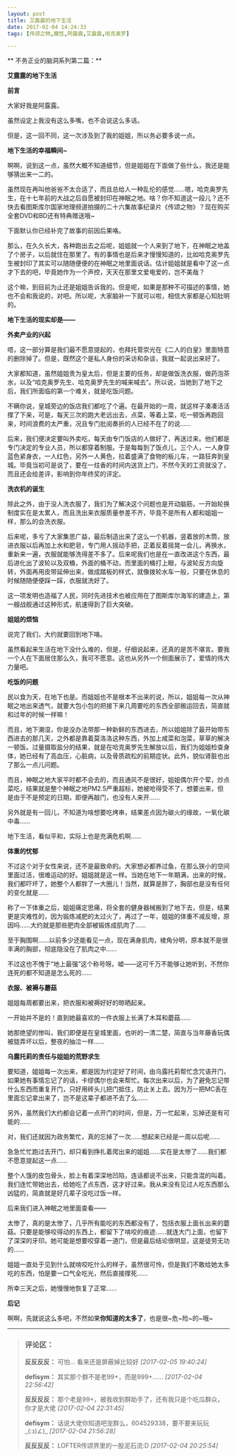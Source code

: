 ```yaml
---
layout: post
title: 艾露露的地下生活
date: 2017-02-04 14:24:33
tags: [传颂之物,魔性,阿露露,艾露露,哈克奥罗]

---
```

** 不务正业的脑洞系列第二篇：**

**艾露露的地下生活**

**前言**

大家好我是阿露露。

虽然设定上我没有这么多嘴，也不会说这么多话。

但是，这一回不同，这一次涉及到了我的姐姐，所以务必要多说一点。

**地下生活的幸福瞬间~**

啊啊，说到这一点，虽然大概不知道细节，但是姐姐在下面做了些什么，我还是能够猜出来一二的。

虽然现在再叫他爸爸不太合适了，而且总给人一种乱伦的感觉……嗯，哈克奥罗先生，在十七年前的大战之后自愿被封印在神眠之地。啥？你不知道这一段儿？还不快去看图斯库尔国家地理频道拍摄的二十六集故事纪录片《传颂之物》？现在购买全套DVD和BD还有特典赠送哦~

下面默认你已经补完了故事的前因后果咯。

那么，在久久长大，各种跑出去之后呢，姐姐就一个人来到了地下，在神眠之地盖了个房子，以后就住在那里了。有的事情也是后来才慢慢知道的，比如哈克奥罗先生被封印了其实可以随随便便的在神眠之地里面说话。估计姐姐就是看中了这一点才下去的吧，毕竟她作为一个声控，天天在那里文爱电爱的，岂不美哉？

这个嘛，到目前为止还是姐姐告诉我的。但是呢，如果是那种不可描述的事情，她也不会和我说的，对吧。所以呢，大家脑补一下就可以啦，相信大家都是心知肚明的。

**地下生活的现实却是——**

**外卖产业的兴起**

唔，这一部分算是我们最不愿意提起的，也拜托菅崇光在《二人的白皇》里面特意的删除掉了。但是，既然这个是私人身份的采访和杂谈，我就一起说出来好了。

大家都知道，虽然姐姐贵为皇太后，但是主要的任务，却是做饭洗衣服，做药泡茶水，以及“哈克奥罗先生、哈克奥罗先生的喊来喊去”。所以说，当她到了地下之后，我们所面临的第一个难关，就是吃饭问题。

不瞒你说，皇城旁边的饭店我们都吃了个遍。在最开始的一周，就这样子凑凑活活撑了下来，可是，每天三次的跑大老远出去，点菜，等着上菜，吃一顿饭再跑回来，时间浪费的太严重，况且专门批阅奏折的人已经不在了的说……

后来，我们便决定要叫外卖吃，每天由专门饭店的人做好了，再送过来。他们都是专门决定的专业人员，所以都穿着制服。于是每每到了饭点儿，三个人，一人身穿蓝色紧身衣，一人红色，另外一人黄色，拉着盛满了食物的板儿车，一路狂奔到皇城。毕竟当初可是说了，要在一炷香的时间内送货上门，不然今天的工资就没了，而且还会给差评，影响到你年终奖的评定。

**洗衣机的诞生**

除此之外，由于没人洗衣服了，我们为了解决这个问题也是开动脑筋，一开始轮换制度实在是太累人，而且洗出来衣服质量参差不齐，毕竟不是所有人都和姐姐一样，那么的会洗衣服。

后来呢，多亏了大家集思广益，最后制造出来了这么一个机器，竖着放的木筒，放进衣服以后再加上水和肥皂，专门用人摇动手把，正着反着摇晃一会儿，再换水，重新来一遍，衣服就能够洗得差不多了。后来呢我们也是在一直改进这个东西，最后进化出了波轮以及双桶，外面的桶不动，而里面的桶打上眼，与波轮反方向旋转，外面再用皮带延伸出来，做成踏板的样式，就像拨轮水车一般，只要在休息的时候随随便便踩一踩，衣服就洗好了。

这一项发明也造福了人民，同时先进技术也被应用在了图斯库尔海军的建造上，第一艘战舰通过这种形式，航速得到了巨大突破。

**姐姐的烦恼**

说完了我们，大约就要回到地下咯。

虽然看起来生活在地下没什么难的，但是，仔细说起来，还真的是苦不堪言。要我一个人在下面居住那么久，我可不愿意。这也从另外一个侧面展示了，爱情的伟大力量吧。

**吃饭的问题**

民以食为天，在地下也是。而姐姐也不是根本不出来的说，所以，姐姐每一次从神眠之地出来透气，就要大包小包的把接下来几周要吃的东西全部搬运回去，简直就和过年的时候一样嘛！

而且，地下潮湿，你是没办法带那一种新鲜的东西进去，所以姐姐除了最开始带东西进去的那几天，之外都是靠着莫洛洛这种东西，外加上咸菜和泡菜，草草的解决一顿饭。过量摄取盐分的结果，就是在哈克奥罗先生解放以后，我们为姐姐检查身体，她已经有了高血压，心脏病，以及骨质疏松的前期症状。此外，貌似肾脏也出了那么一点儿问题。

而且，神眠之地大家平时都不会去的，而且通风不是很好，姐姐偶尔开个荤，炒点菜吃，结果就是整个神眠之地PM2.5严重超标，她被呛得受不了，想要出来，但是由于不是预定的日期，即便再敲门，也没有人来开……

另外就是有一回儿，不知道为啥想要吃烤串，结果差点因为碳火的缘故，一氧化碳中毒……

地下生活，看似平和，实际上也是充满危机啊……

**体重的忧郁**

不过这个对于女性来说，还不是最致命的。大家想必都养过鱼，在那么狭小的空间里面过活，很难运动的好。姐姐就是这一样。当她在地下一年期满，出来的时候，我们都吓坏了，她整个人都胖了一大圈儿！当然，就算是胖了，胸部也是没有任何的变化就是……

称了一下体重之后，姐姐痛定思痛，将全套的健身器械搬到了地下去，但是，结果更是灾难性的，因为锻炼减肥的太过火了，再过了一年，姐姐的体重不减反增，原因吗……大约就是那些肥肉全部被锻炼成肌肉了……

至于胸围啊……以前多少还能看见一点，现在满身肌肉，棱角分明，原本就不是很丰满的胸部，彻底隐没在了肌肉之中……

不过这也不愧于“地上最强”这个称号呀。嘘——这可千万不能够让她听到，不然你连死的都不知道是怎么死的……

**衣服、被褥与蘑菇**

姐姐每周都要出来，把衣服和被褥好好的晾晒起来。

一开始并不是的！直到她最喜欢的一件衣服上长满了木耳和蘑菇……

她那绝望的惨叫，我们即便是在皇城里面，也听的一清二楚，简直与当年藤香玩偶被胧弄坏以后，整夜的抽泣一样……

**乌露托莉的责任与姐姐的荒野求生**

要知道，姐姐每一次出来，都是因为约定好了时间，由乌露托莉帮忙念咒语开门，如果她有事情忘记了的话，卡缪偶尔也会来帮忙。每次出来以后，为了避免忘记带什么东西而重复开门，只好用砖头儿把门抵住，防止关上去。因为万一把MC丢在里面忘记拿出来了，岂不是这辈子都进不去了么……

另外，虽然我们大约都会记着一点开门的时间，但是，万一忙起来，忘掉还是有可能的……

对，我们还就因为政务繁忙，真的忘掉了一次……想起来已经是一周以后呢……

急急忙忙跑过去开门，却只看到挣扎着爬出来的姐姐……实在是太惨了……我们都不愿意提起这一点……

整个人饿的皮包骨头，脸上有着深深地凹陷，连话都说不出来，只能含混的叫着。我们连忙带她出去，给她吃了点东西，这才好过来。我从来没有见过人吃东西那么凶猛的，简直就是好几辈子没吃过饭一样。

后来我们进入神眠之地里面查看——

太惨了，真的是太惨了，几乎所有能吃的东西都没有了，包括衣服上面长出来的蘑菇。只要是能够咬得动的东西上，都留下了啃咬的痕迹……就连大门上面，也留下了深深的牙印。她可能是想要咬穿着一道门，但是最后结论很明显，这是徒劳无功的……

姐姐一直处于见到什么就啃咬吃什么的样子，虽然很可怜，但是我们不敢给她太多吃的东西，怕是要一口气全吃光，然后直接撑死……

所幸三天之后，她慢慢地恢复了正常……

**后记**

啊啊，先就说这么多吧，不然如果**你知道的太多了**，也是很~危~险~的~哦~

---
> ### 评论区：
>**反反反反：** 可怕... 看来还是屏蔽掉比较好  *[2017-02-05 19:40:24]*
>
>**defisym：** 其实那个群不是老99+，而是999+……  *[2017-02-04 22:56:42]*
>
>**反反反反：** 那个老是99+，被我收到群助手了，还有我只是个吃瓜群众，你才是大佬  *[2017-02-04 22:31:45]*
>
>**defisym：** 话说大佬你知道吧宠群么，604529338，要不要来玩玩_(:з)∠)_  *[2017-02-04 21:56:28]*
>
>**反反反反：** LOFTER传颂界里的一股泥石流:D  *[2017-02-04 20:25:54]*
>
>